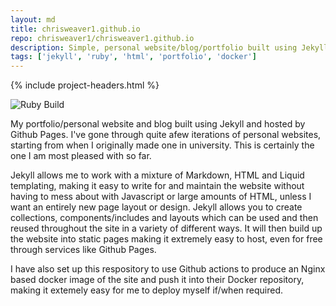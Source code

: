 ```yaml
---
layout: md
title: chrisweaver1.github.io
repo: chrisweaver1/chrisweaver1.github.io
description: Simple, personal website/blog/portfolio built using Jekyll, hosted ny Github Pages
tags: ['jekyll', 'ruby', 'html', 'portfolio', 'docker']
---
```


{% include project-headers.html %}

![Ruby Build](https://github.com/ChrisWeaver1/chrisweaver1.github.io/workflows/Ruby%20Build/badge.svg?branch=master)

My portfolio/personal website and blog built using Jekyll and hosted by Github Pages. I've gone through quite afew iterations of personal websites, starting from when I originally made one in university. This is certainly the one I am most pleased with so far. 

Jekyll allows me to work with a mixture of Markdown, HTML and Liquid templating, making it easy to write for and maintain the website without having to mess about with Javascript or large amounts of HTML, unless I want an entirely new page layout or design. Jekyll allows you to create collections, components/includes and layouts which can be used and then reused throughout the site in a variety of different ways. It will then build up the website into static pages making it extremely easy to host, even for free through services like Github Pages.

I have also set up this respository to use Github actions to produce an Nginx based docker image of the site and push it into their Docker repository, making it extemely easy for me to deploy myself if/when required. 